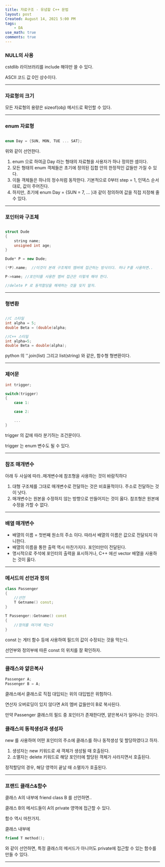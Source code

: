 ```yaml
---
title: 자료구조 - 유념할 C++ 문법
layout: post
Created: August 14, 2021 5:00 PM
tags:
    - DA
use_math: true
comments: true
---
```



### NULL의 사용

cstdlib 라이브러리를 include 해야만 쓸 수 있다.

ASCII 코드 값 0인 상수이다.

---

### 자료형의 크기

모든 자료형의 용량은 sizeof(obj) 메서드로 확인할 수 있다.

---

### enum 자료형

```cpp

enum Day = {SUN, MON, TUE ... SAT};
```

위와 같이 선언한다.

1. enum 으로 하여금 Day 라는 형태의 자료형을 사용자가 하나 정의한 셈이다.
2. 모든 형태의 enum 객체들은 초기에 정의된 집합 안의 한정적인 값들만 가질 수 있다.
3. 이들 객체들은 하나의 정수처럼 동작한다. 기본적으로 0부터 step = 1, 인덱스 순서대로, 값이 주어진다.
4. 하지만, 초기에 enum Day = {SUN = 7, ... }과 같이 정의하여 값을 직접 지정해 줄 수 있다.

---

### 포인터와 구조체

```cpp

struct Dude
{
	string name;
	unsigned int age;
}

Dude* P = new Dude;

(*P).name;  //이것이 본래 구조체의 멤버에 접근하는 방식이다. 허나 P를 사용하면..

P->name; //포인터를 사용한 멤버 접근은 이렇게 해야 한다.

//delete P 로 동적할당을 해제하는 것을 잊지 말자.
```

---

### 형변환

```cpp

//C 스타일
int alpha = 5;
double Beta = (double)alpha;

//C++ 스타일
int alpha=5;
double Beta = double(alpha);
```

python 의 ''.join(list) 그리고 list(string) 와 같은, 함수형 형변환이다.

---

### 제어문

```cpp
int trigger;

switch(trigger)
{
	case 1:

	case 2:

	...
}
```

trigger 의 값에 따라 분기하는 조건문이다.

trigger 는 enum 변수도 될 수 있다.

---

### 참조 매개변수

아래 두 사실에 따라..매개변수에 참조형을 사용하는 것이 바람직하다

1. 대형 구조체를 그대로 매개변수로 전달하는 것은 비효율적이다. 주소로 전달하는 것이 낫다.
2. 매개변수는 원본을 수정하지 않는 방향으로 만들어지는 것이 옳다. 참조형은 원본에 수정을 가할 수 없다.

---

### 배열 매개변수

- 배열의 이름 = 첫번째 원소의 주소 이다. 따라서 배열의 이름은 값으로 전달되지 아니한다.
- 배열의 이름을 통한 출력 역시 마찬가지다. 포인터만이 전달된다.
- 명시적으로 주석에 포인터의 출력을 표시하거나, C++ 에선 vector 배열을 사용하는 것이 옳다.

---

### 메서드의 선언과 정의

```cpp
class Passenger
{
	//선언
	T Getname() const;
}

T Passenger::Getname() const
{
	//정의를 여기에 적는다
}
```

const 는 게터 함수 등에 사용하여 필드의 값이 수정되는 것을 막는다.

선언부와 정의부에 따른 const 의 위치를 잘 확인하자.

---

### 클래스와 얕은복사

```cpp
Passenger A;
Passenger B = A;
```

클래스에서 클래스로 직접 대입되는 위의 대입법은 위험하다.

연산자 오버로딩이 있지 않다면 A의 멤버 값들만이 B로 복사된다.

만약 Passenger 클래스의 필드 중 포인터가 존재한다면, 얕은복사가 일어나는 것이다.

### 클래스의 동적생성과 생성자

new 를 사용하여 어떤 포인터의 주소에 클래스를 하나 동적생성 및 할당하였다고 하자.

1. 생성자는 new 키워드로 새 객체가 생성될 때 호출된다.
2. 소멸자는 delete 키워드로 해당 포인터에 할당된 객체가 사라지면서 호출된다.

정적할당의 경우, 해당 영역이 끝날 때 소멸자가 호출된다.

---

### 프랜드 클래스&함수

클래스 A의 내부에 friend class B 를 선언하면..

클래스 B의 메서드들이 A의 private 영역에 접근할 수 있다.

함수 역시 마찬가지.

클래스 내부에

```cpp
friend T method();
```

와 같이 선언하면, 특정 클래스의 메서드가 아니어도 private에 접근할 수 있는 함수를 만들 수 있다.

---

